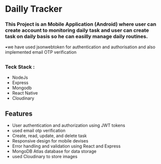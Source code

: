   # Dailly Tracker  

###      This Project is an Mobile Application (Android) where user can create account to monitoring daily task and user can create task on daily basis so he can easilly manage daily routines.
•we have used jsonwebtoken for authentication and authorisation and also implemented email OTP verification
##

### Teck Stack :
 - NodeJs
 - Express
 - Mongodb
 - React Native
 - Cloudinary


## Features
- User authentication and authorization using JWT tokens
- used email otp verification
- Create, read, update, and delete  task
- Responsive design for mobile devises
- Error handling and validation using React and Express
- MongoDB Atlas database for data storage
- used Cloudinary to store images

